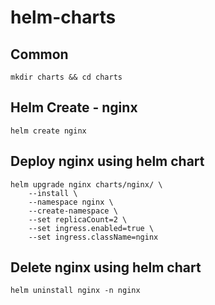 # helm-charts

## Common
```
mkdir charts && cd charts
```

## Helm Create - nginx
```
helm create nginx
```

## Deploy nginx using helm chart
```
helm upgrade nginx charts/nginx/ \
    --install \
    --namespace nginx \
    --create-namespace \
    --set replicaCount=2 \
    --set ingress.enabled=true \
    --set ingress.className=nginx
```

## Delete nginx using helm chart
```
helm uninstall nginx -n nginx
```
